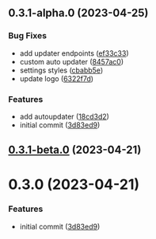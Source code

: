 

## 0.3.1-alpha.0 (2023-04-25)


### Bug Fixes

* add updater endpoints ([ef33c33](https://github.com/landerai/lander/commit/ef33c334896b334b386d63c3d7ef4167870eac64))
* custom auto updater ([8457ac0](https://github.com/landerai/lander/commit/8457ac0769d2b8e4c5447a84785cf66e65811cf8))
* settings styles ([cbabb5e](https://github.com/landerai/lander/commit/cbabb5ed61b6521fd55d6198ca7afa26b1ed61bd))
* update logo ([6322f7d](https://github.com/landerai/lander/commit/6322f7d02c79ec12249315cbcb5a64d110bfff49))


### Features

* add autoupdater ([18cd3d2](https://github.com/landerai/lander/commit/18cd3d2fe13ec83ab4c30a813c1f2000cfb93961))
* initial commit ([3d83ed9](https://github.com/landerai/lander/commit/3d83ed98a155d0b28d1fda7796f343f49600a7eb))

## [0.3.1-beta.0](https://github.com/landerai/lander/compare/0.3.0...0.3.1-beta.0) (2023-04-21)

# 0.3.0 (2023-04-21)


### Features

* initial commit ([3d83ed9](https://github.com/landerai/lander/commit/3d83ed98a155d0b28d1fda7796f343f49600a7eb))